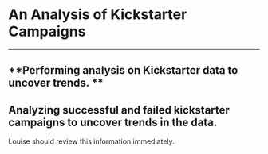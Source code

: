 # An Analysis of Kickstarter Campaigns
---
**Performing analysis on Kickstarter data to uncover trends. **
---
Analyzing successful and failed kickstarter campaigns to uncover trends in the data. 
---
Louise should review this information immediately.
